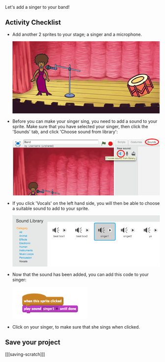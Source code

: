 Let's add a singer to your band!

## Activity Checklist

+ Add another 2 sprites to your stage; a singer and a microphone.

	![screenshot](images/band-singer-mic.png)

+ Before you can make your singer sing, you need to add a sound to your sprite. Make sure that you have selected your singer, then click the 'Sounds' tab, and click 'Choose sound from library':

	![screenshot](images/band-import-sound.png)

+ If you click 'Vocals' on the left hand side, you will then be able to choose a suitable sound to add to your sprite.

	![screenshot](images/band-choose-sound.png)

+ Now that the sound has been added, you can add this code to your singer:

	![screenshot](images/sound.png)


+ Click on your singer, to make sure that she sings when clicked.


## Save your project

[[[saving-scratch]]]
